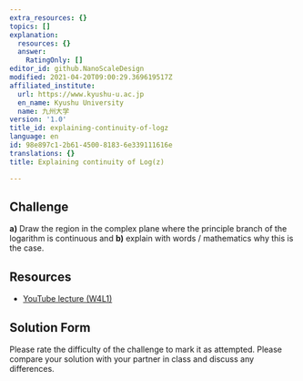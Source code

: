 ```yaml
---
extra_resources: {}
topics: []
explanation:
  resources: {}
  answer:
    RatingOnly: []
editor_id: github.NanoScaleDesign
modified: 2021-04-20T09:00:29.369619517Z
affiliated_institute:
  url: https://www.kyushu-u.ac.jp
  en_name: Kyushu University
  name: 九州大学
version: '1.0'
title_id: explaining-continuity-of-logz
language: en
id: 98e897c1-2b61-4500-8183-6e339111616e
translations: {}
title: Explaining continuity of Log(z)

---
```


## Challenge
**a)** Draw the region in the complex plane where the principle branch of the logarithm is continuous and **b)** explain with words / mathematics why this is the case.

## Resources
- [YouTube lecture (W4L1)](https://www.youtube.com/watch?v=sv8q8obX-G8&list=PLi7yHjesblV0sSfZzWdSUXGO683n_nJdQ&index=16)


## Solution Form
Please rate the difficulty of the challenge to mark it as attempted.
Please compare your solution with your partner in class and discuss any differences.